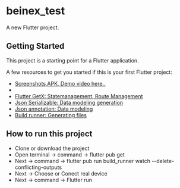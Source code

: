 # beinex_test

A new Flutter project.

## Getting Started

This project is a starting point for a Flutter application.

A few resources to get you started if this is your first Flutter project:

- [Screenshots,APK, Demo video here..](https://drive.google.com/drive/folders/1HcKLfsd1pebdhM0pFpJjA-2YePQ9o-7E?usp=sharing)
- 
- [Flutter GetX: Statemanagement, Route Management](https://pub.dev/packages/get)
- [Json Serializable: Data modeling generation](https://pub.dev/packages/json_serializable)
- [Json annotation: Data modeling](https://pub.dev/packages/json_annotation)
- [Build runner: Generating files](https://pub.dev/packages/build_runner)

## How to run this project

- Clone or download the project
- Open terminal -> command -> flutter pub get
- Next -> command -> flutter pub run build_runner watch --delete-conflicting-outputs
- Next -> Choose or Conect real device
- Next -> command ->  Flutter run

